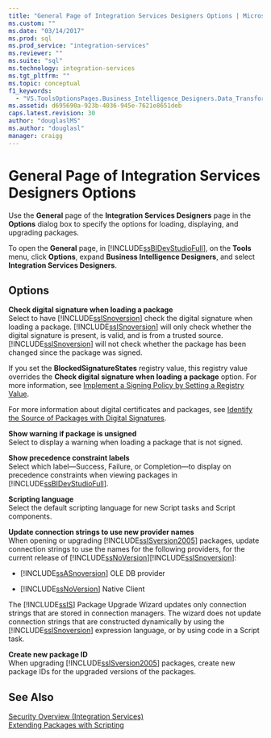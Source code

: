 ```yaml
---
title: "General Page of Integration Services Designers Options | Microsoft Docs"
ms.custom: ""
ms.date: "03/14/2017"
ms.prod: sql
ms.prod_service: "integration-services"
ms.reviewer: ""
ms.suite: "sql"
ms.technology: integration-services
ms.tgt_pltfrm: ""
ms.topic: conceptual
f1_keywords: 
  - "VS.ToolsOptionsPages.Business_Intelligence_Designers.Data_Transformation_Designers.General"
ms.assetid: d695690a-923b-4036-945e-7621e8651deb
caps.latest.revision: 30
author: "douglaslMS"
ms.author: "douglasl"
manager: craigg
---
```

# General Page of Integration Services Designers Options
  Use the **General** page of the **Integration Services Designers** page in the **Options** dialog box to specify the options for loading, displaying, and upgrading packages.  
  
 To open the **General** page, in [!INCLUDE[ssBIDevStudioFull](../includes/ssbidevstudiofull-md.md)], on the **Tools** menu, click **Options**, expand **Business Intelligence Designers**, and select **Integration Services Designers**.  
  
## Options  
 **Check digital signature when loading a package**  
 Select to have [!INCLUDE[ssISnoversion](../includes/ssisnoversion-md.md)] check the digital signature when loading a package. [!INCLUDE[ssISnoversion](../includes/ssisnoversion-md.md)] will only check whether the digital signature is present, is valid, and is from a trusted source. [!INCLUDE[ssISnoversion](../includes/ssisnoversion-md.md)] will not check whether the package has been changed since the package was signed.  
  
 If you set the **BlockedSignatureStates** registry value, this registry value overrides the **Check digital signature when loading a package** option. For more information, see [Implement a Signing Policy by Setting a Registry Value](../integration-services/packages/implement-a-signing-policy-by-setting-a-registry-value.md).  
  
 For more information about digital certificates and packages, see [Identify the Source of Packages with Digital Signatures](../integration-services/security/identify-the-source-of-packages-with-digital-signatures.md).  
  
 **Show warning if package is unsigned**  
 Select to display a warning when loading a package that is not signed.  
  
 **Show precedence constraint labels**  
 Select which label—Success, Failure, or Completion—to display on precedence constraints when viewing packages in [!INCLUDE[ssBIDevStudioFull](../includes/ssbidevstudiofull-md.md)].  
  
 **Scripting language**  
 Select the default scripting language for new Script tasks and Script components.  
  
 **Update connection strings to use new provider names**  
 When opening or upgrading [!INCLUDE[ssISversion2005](../includes/ssisversion2005-md.md)] packages, update connection strings to use the names for the following providers, for the current release of [!INCLUDE[ssNoVersion](../includes/ssnoversion-md.md)][!INCLUDE[ssISnoversion](../includes/ssisnoversion-md.md)]:  
  
-   [!INCLUDE[ssASnoversion](../includes/ssasnoversion-md.md)] OLE DB provider  
  
-   [!INCLUDE[ssNoVersion](../includes/ssnoversion-md.md)] Native Client  
  
 The [!INCLUDE[ssIS](../includes/ssis-md.md)] Package Upgrade Wizard updates only connection strings that are stored in connection managers. The wizard does not update connection strings that are constructed dynamically by using the [!INCLUDE[ssISnoversion](../includes/ssisnoversion-md.md)] expression language, or by using code in a Script task.  
  
 **Create new package ID**  
 When upgrading [!INCLUDE[ssISversion2005](../includes/ssisversion2005-md.md)] packages, create new package IDs for the upgraded versions of the packages.  
  
## See Also  
 [Security Overview &#40;Integration Services&#41;](../integration-services/security/security-overview-integration-services.md)   
 [Extending Packages with Scripting](../integration-services/extending-packages-scripting/extending-packages-with-scripting.md)  
  
  
